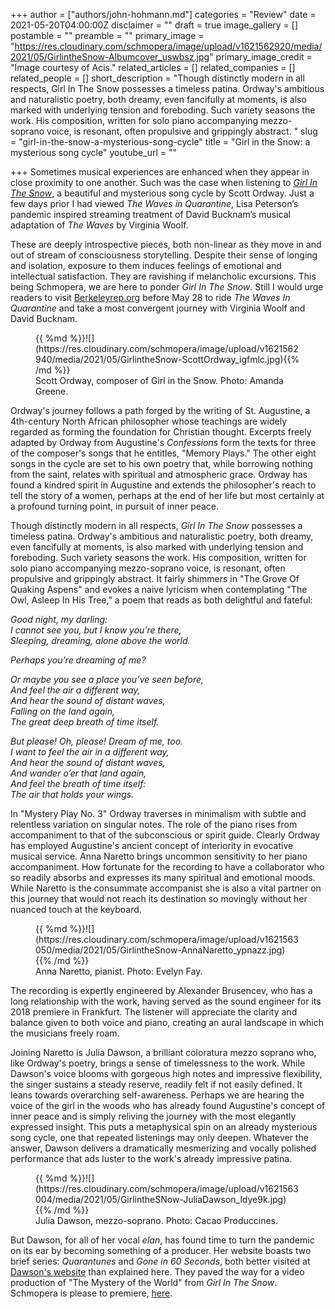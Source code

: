 +++
author = ["authors/john-hohmann.md"]
categories = "Review"
date = 2021-05-20T04:00:00Z
disclaimer = ""
draft = true
image_gallery = []
postamble = ""
preamble = ""
primary_image = "https://res.cloudinary.com/schmopera/image/upload/v1621562920/media/2021/05/GirlintheSnow-Albumcover_uswbsz.jpg"
primary_image_credit = "Image courtesy of Acis."
related_articles = []
related_companies = []
related_people = []
short_description = "Though distinctly modern in all respects, Girl In The Snow possesses a timeless patina. Ordway's ambitious and naturalistic poetry, both dreamy, even fancifully at moments, is also marked with underlying tension and foreboding. Such variety seasons the work. His composition, written for solo piano accompanying mezzo-soprano voice, is resonant, often propulsive and grippingly abstract. "
slug = "girl-in-the-snow-a-mysterious-song-cycle"
title = "Girl in the Snow: a mysterious song cycle"
youtube_url = ""

+++
Sometimes musical experiences are enhanced when they appear in close proximity to one another. Such was the case when listening to [_Girl In The Snow_](video-premiere-the-mystery-of-the-world-according-to-julia-dawson), a beautiful and mysterious song cycle by Scott Ordway. Just a few days prior I had viewed _The Waves in Quarantine_, Lisa Peterson’s pandemic inspired streaming treatment of David Bucknam’s musical adaptation of _The Waves_ by Virginia Woolf.

These are deeply introspective pieces, both non-linear as they move in and out of stream of consciousness storytelling. Despite their sense of longing and isolation, exposure to them induces feelings of emotional and intellectual satisfaction. They are ravishing if melancholic excursions. This being Schmopera, we are here to ponder _Girl In The Snow_. Still I would urge readers to visit [Berkeleyrep.org](https://berkeleyrep.org/) before May 28 to ride _The Waves In Quarantine_ and take a most convergent journey with Virginia Woolf and David Bucknam.

<figure data-type="image">{{ %md %}}![](https://res.cloudinary.com/schmopera/image/upload/v1621562940/media/2021/05/GirlintheSnow-ScottOrdway_igfmlc.jpg){{% /md %}}

<figcaption>Scott Ordway, composer of Girl in the Snow. Photo: Amanda Greene.</figcaption>  
</figure>

Ordway's journey follows a path forged by the writing of St. Augustine, a 4th-century North African philosopher whose teachings are widely regarded as forming the foundation for Christian thought. Excerpts freely adapted by Ordway from Augustine's _Confessions_ form the texts for three of the composer's songs that he entitles, "Memory Plays." The other eight songs in the cycle are set to his own poetry that, while borrowing nothing from the saint, relates with spiritual and atmospheric grace. Ordway has found a kindred spirit in Augustine and extends the philosopher's reach to tell the story of a women, perhaps at the end of her life but most certainly at a profound turning point, in pursuit of inner peace.

Though distinctly modern in all respects, _Girl In The Snow_ possesses a timeless patina. Ordway's ambitious and naturalistic poetry, both dreamy, even fancifully at moments, is also marked with underlying tension and foreboding. Such variety seasons the work. His composition, written for solo piano accompanying mezzo-soprano voice, is resonant, often propulsive and grippingly abstract. It fairly shimmers in "The Grove Of Quaking Aspens" and evokes a naive lyricism when contemplating "The Owl, Asleep In His Tree," a poem that reads as both delightful and fateful:

_Good night, my darling:  
I cannot see you, but I know you’re there,  
Sleeping, dreaming, alone above the world._

_Perhaps you’re dreaming of me?_

_Or maybe you see a place you’ve seen before,  
And feel the air a different way,  
And hear the sound of distant waves,  
Falling on the land again,  
The great deep breath of time itself._

_But please! Oh, please! Dream of me, too.  
I want to feel the air in a different way,  
And hear the sound of distant waves,  
And wander o’er that land again,  
And feel the breath of time itself:  
The air that holds your wings._

In "Mystery Play No. 3" Ordway traverses in minimalism with subtle and relentless variation on singular notes. The role of the piano rises from accompaniment to that of the subconscious or spirit guide. Clearly Ordway has employed Augustine's ancient concept of interiority in evocative musical service. Anna Naretto brings uncommon sensitivity to her piano accompaniment. How fortunate for the recording to have a collaborator who so readily absorbs and expresses its many spiritual and emotional moods. While Naretto is the consummate accompanist she is also a vital partner on this journey that would not reach its destination so movingly without her nuanced touch at the keyboard.

<figure data-type="image">{{ %md %}}![](https://res.cloudinary.com/schmopera/image/upload/v1621563050/media/2021/05/GirlintheSnow-AnnaNaretto_ypnazz.jpg){{% /md %}}

<figcaption>Anna Naretto, pianist. Photo: Evelyn Fay.</figcaption>  
</figure>

The recording is expertly engineered by Alexander Brusencev, who has a long relationship with the work, having served as the sound engineer for its 2018 premiere in Frankfurt. The listener will appreciate the clarity and balance given to both voice and piano, creating an aural landscape in which the musicians freely roam.

Joining Naretto is Julia Dawson, a brilliant coloratura mezzo soprano who, like Ordway's poetry, brings a sense of timelessness to the work. While Dawson's voice blooms with gorgeous high notes and impressive flexibility, the singer sustains a steady reserve, readily felt if not easily defined. It leans towards overarching self-awareness. Perhaps we are hearing the voice of the girl in the woods who has already found Augustine's concept of inner peace and is simply reliving the journey with the most elegantly expressed insight. This puts a metaphysical spin on an already mysterious song cycle, one that repeated listenings may only deepen. Whatever the answer, Dawson delivers a dramatically mesmerizing and vocally polished performance that ads luster to the work's already impressive patina.

<figure data-type="image">{{ %md %}}![](https://res.cloudinary.com/schmopera/image/upload/v1621563004/media/2021/05/GirlintheSNow-JuliaDawson_ldye9k.jpg){{% /md %}}

<figcaption>Julia Dawson, mezzo-soprano. Photo: Cacao Produccines.</figcaption>  
</figure>

But Dawson, for all of her vocal _elan_, has found time to turn the pandemic on its ear by becoming something of a producer. Her website boasts two brief series: _Quarantunes_ and _Gone in 60 Seconds_, both better visited at [Dawson's website](https://www.juliadawsonopera.com/media) than explained here. They paved the way for a video production of "The Mystery of the World" from _Girl In The Snow_. Schmopera is please to premiere, [here](video-premiere-the-mystery-of-the-world-according-to-julia-dawson).